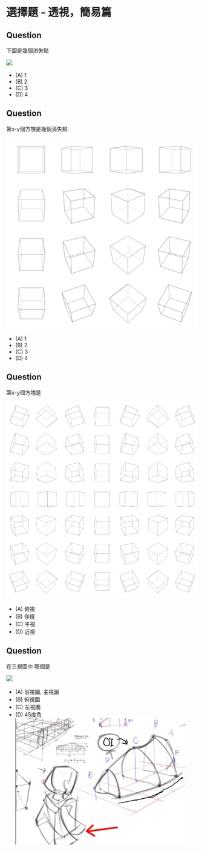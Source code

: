 # 選擇題 - 透視，簡易篇

## Question
下圖是幾個消失點

![](https://i.pinimg.com/564x/83/d9/6f/83d96fc1766f5dea6f3efc8d75bedea2.jpg)

* (A) 1
* (B) 2
* (C) 3
* (D) 4


## Question

第x-y個方塊是幾個消失點


![](./十六格.webp)


* (A) 1
* (B) 2
* (C) 3
* (D) 4

## Question

第x-y個方塊是

![](./all_four.webp)


* (A) 俯視
* (B) 仰視
* (C) 平視
* (D) 近視

## Question

在三視圖中 哪個是

![](https://www.researchgate.net/profile/Akash-Trivedi-2/publication/281148227/figure/fig5/AS:553297715384320@1508927863295/Three-view-drawings-of-the-actual-aircraft.png)

* (A) 前視圖, 主視圖
* (B) 俯視圖
* (C) 左視圖
* (D) 45度角![](../Composition/CSI_C.webp)